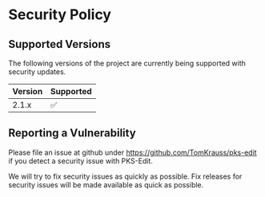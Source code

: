 # Security Policy

## Supported Versions

The following versions of the project are currently being supported with security updates.

| Version | Supported          |
| ------- | ------------------ |
| 2.1.x   | :white_check_mark: |

## Reporting a Vulnerability

Please file an issue at github under https://github.com/TomKrauss/pks-edit if you detect
a security issue with PKS-Edit.

We will try to fix security issues as quickly as possible. Fix releases for security issues
will be made available as quick as possible.
